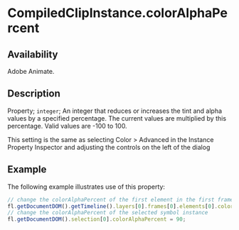 # CompiledClipInstance.colorAlphaPercent

## Availability

Adobe Animate.

## Description

Property; `integer`; An integer that reduces or increases the tint and alpha values by a specified percentage. The current values are multiplied by this percentage. Valid values are -100 to 100.

This setting is the same as selecting Color > Advanced in the Instance Property Inspector and adjusting the controls on the left of the dialog

## Example

The following example illustrates use of this property:

```javascript
// change the colorAlphaPercent of the first element in the first frame, top layer
fl.getDocumentDOM().getTimeline().layers[0].frames[0].elements[0].colorAlphaPercent = -100;
// change the colorAlphaPercent of the selected symbol instance
fl.getDocumentDOM().selection[0].colorAlphaPercent = 90;
```
